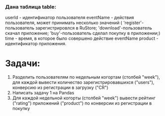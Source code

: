 ### Дана таблица table:
  userId - идентификатор пользователя
  eventName - действия пользователя, может принимать несколько значений (
      'register'-пользователь зарегистрировлся в RuStore;
      'download'-пользователь скачал приложение;
      'buy'-пользователь сделал покупку в приложении;)
  time - время, в которое было совершено действие eventName
  product - идентификатор приложения.

# Задачи:
1) Разделить пользователям по недельным когортам (столбей "week"), для каждой вывести количество зарегистрировавшихся ("users"), конверсию из регистрации в загрузку ("CR")
2) Написать задачу 1 на Pandas
3) Для каждой недельной когорты (столбей "week") вывести рейтинг ("rating") приложений ("product") по конверсии из регистрации в покупку
